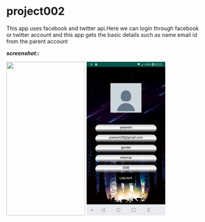 # project002


This app uses facebook and twitter api.Here we can login through facebook or twitter account and this app gets the basic details such as name email id from the parent account 

***screenshot::***&nbsp;
<p float="left">
  <img src="demo/Screenshot_2019-04-28-03-22-38.png" width="205" height="401">
  <img src="demo/Screenshot_2019-04-28-03-23-20.png" width="205" height="401">
</p>
